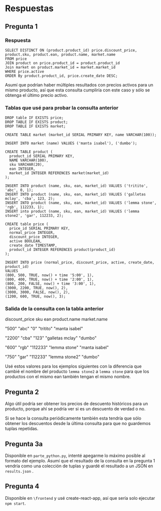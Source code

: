 # Respuestas
## Pregunta 1
### Respuesta
```postgresql
SELECT DISTINCT ON (product.product_id) price.discount_price, product.sku, product.ean, product.name, market.name
FROM price
JOIN product on price.product_id = product.product_id
Join market on product.market_id = market.market_id
WHERE price.active
ORDER By product.product_id, price.create_date DESC;
```

Asumí que podrían haber múltiples resultados con precios activos para un mismo producto, así que esta consulta cumpliría con este caso y sólo se obtenga el último precio activo.

### Tablas que usé para probar la consulta anterior
```postgresql
DROP table IF EXISTS price;
DROP TABLE IF EXISTS product;
DROP TABLE IF EXISTS market;

CREATE TABLE market (market_id SERIAL PRIMARY KEY, name VARCHAR(100));

INSERT INTO market (name) VALUES ('manta isabel'), ('dumbo');

CREATE TABLE product (
  product_id SERIAL PRIMARY KEY,
  NAME VARCHAR(100),
  sku VARCHAR(20),
  ean INTEGER,
  market_id INTEGER REFERENCES market(market_id)
);

INSERT INTO product (name, sku, ean, market_id) VALUES ('tritito', 'abc', 0, 1);
INSERT INTO product (name, sku, ean, market_id) VALUES ('galletas mclay', 'cba', 123, 2);
INSERT INTO product (name, sku, ean, market_id) VALUES ('lemma stone', 'rgb', 112233, 1);
INSERT into product (name, sku, ean, market_id) VALUES ('lemma stone2', 'gar', 112233, 2);

CREATE table price (
  price_id SERIAL PRIMARY KEY,
  normal_price INTEGER,
  discount_price INTEGER,
  active BOOLEAN,
  create_date TIMESTAMP,
  product_id INTEGER REFERENCES product(product_id)
);

INSERT INTO price (normal_price, discount_price, active, create_date, product_id) 
VALUES 
(800, 500, TRUE, now() + time '5:00', 1),
(800, 400, TRUE, now() + time '2:00', 1),
(800, 200, FALSE, now() + time '3:00', 1),
(3000, 2200, TRUE, now(), 2),
(3000, 3000, FALSE, now(), 2),
(1200, 600, TRUE, now(), 3);
```
### Salida de la consulta con la tabla anterior

discount_price sku ean product.name market.name

"500"	"abc"	"0"	"tritito"	"manta isabel"

"2200"	"cba"	"123"	"galletas mclay"	"dumbo"

"600"	"rgb"	"112233"	"lemma stone"	"manta isabel"

"750"	"gar"	"112233"	"lemma stone2"	"dumbo"

Usé estos valores para los ejemplos siguientes con la diferencia que cambié el nombre del producto `lemma stone2` a `lemma stone` para que los productos con el mismo ean también tengan el mismo nombre.

## Pregunta 2
Algo útil podría ser obtener los precios de descuento históricos para un producto, porque ahí se podría ver si es un descuento de verdad o no.

Si se hace la consulta periódicamente también esta tendría que sólo obtener los descuentos desde la última consulta para que no guardemos tuplas repetidas.

## Pregunta 3a
Disponible en `parte_python.py`, intenté apegarme lo máximo posible al formato del ejemplo. Asumí que el resultado de la consulta en la pregunta 1 vendría como una colección de tuplas y guardé el resultado a un JSON en `results.json` .

## Pregunta 4

Disponible en `\frontend` y usé create-react-app, así que sería solo ejecutar `npm start`.

